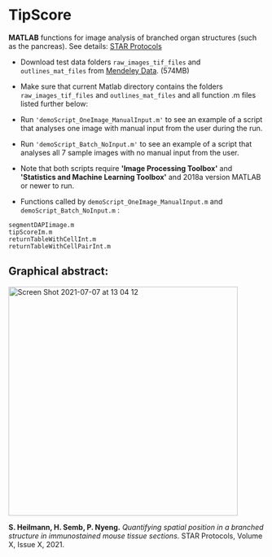 # TipScore
**MATLAB** functions for image analysis of branched organ structures (such as the pancreas). See details: [STAR Protocols](https://www.cell.com/star-protocols/home)

- Download test data folders ``` raw_images_tif_files ``` and ``` outlines_mat_files ``` from [Mendeley Data](https://data.mendeley.com/drafts/nr9cyyk265). (574MB) 

- Make sure that current Matlab directory contains the folders ``` raw_images_tif_files ``` and ``` outlines_mat_files ``` and all function .m files listed further below:

- Run ``` 'demoScript_OneImage_ManualInput.m' ``` to see an example of a script that analyses one image with manual input from the user during the run.

- Run ``` 'demoScript_Batch_NoInput.m' ``` to see an example of a script that analyses all 7 sample images with no manual input from the user.

- Note that both scripts require **'Image Processing Toolbox'** and **'Statistics and Machine Learning Toolbox'** and 2018a version MATLAB or newer to run.

- Functions called by ``` demoScript_OneImage_ManualInput.m ``` and  ``` demoScript_Batch_NoInput.m ``` :

```
segmentDAPIimage.m
tipScoreIm.m
returnTableWithCellInt.m
returnTableWithCellPairInt.m
```


## Graphical abstract: 
<img width="450" alt="Screen Shot 2021-07-07 at 13 04 12" src="https://user-images.githubusercontent.com/11952601/124749116-1f302e00-df24-11eb-9c5c-f15845e7acd8.png">


**S. Heilmann, H. Semb, P. Nyeng.** *Quantifying spatial position in a branched structure in immunostained mouse tissue sections*. STAR Protocols, Volume X, Issue X, 2021.
